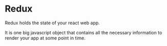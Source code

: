 # Redux
Redux holds the state of your react web app.

It is one big javascript object that contains all the necessary information to render your app at some point in time.